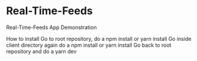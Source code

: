 # Real-Time-Feeds
Real-Time-Feeds App Demonstration

How to install
Go to root repository, do a npm install or yarn install
Go inside client directory again do a npm install or yarn install
Go back to root repository and do a yarn dev

